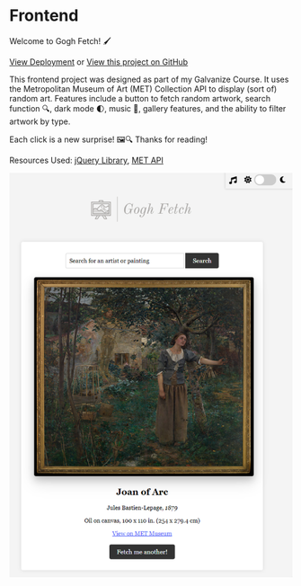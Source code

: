 # Frontend

Welcome to Gogh Fetch! :paintbrush:

[View Deployment](https://gogh-fetch.vercel.app/) or
[View this project on GitHub](https://github.com/nateykliu/Gogh-Fetch) 

This frontend project was designed as part of my Galvanize Course. It uses the Metropolitan Museum of Art (MET) Collection API to display (sort of) random art. Features include a button to fetch random artwork, search function :mag:, dark mode :first_quarter_moon:, music :musical_keyboard:, gallery features, and the ability to filter artwork by type. 

Each click is a new surprise! :framed_picture::mag: Thanks for reading! 

Resources Used:
[jQuery Library](https://jquery.com/), [MET API](https://metmuseum.github.io/)

![ScreenShot](/images/preview.PNG)
